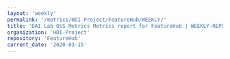 ```yaml
---
layout: 'weekly'
permalink: '/metrics/HDI-Project/FeatureHub/WEEKLY/'
title: 'DAI Lab OSS Metrics Metrics report for FeatureHub | WEEKLY-REPORT-2020-03-15'
organization: 'HDI-Project'
repository: 'FeatureHub'
current_date: '2020-03-15'
---
```

